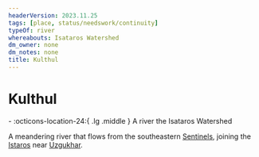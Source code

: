 ```yaml
---
headerVersion: 2023.11.25
tags: [place, status/needswork/continuity]
typeOf: river
whereabouts: Isataros Watershed
dm_owner: none
dm_notes: none
title: Kulthul
---
```

# Kulthul
<div class="grid cards ext-narrow-margin ext-one-column" markdown>
-    :octicons-location-24:{ .lg .middle } A river the Isataros Watershed  
</div>


A meandering river that flows from the southeastern [Sentinels](<../../sentinel-range.md>), joining the [Istaros](<./istaros.md>) near [Uzgukhar](<../../upper-istaros/xurkhaz/uzgukhar.md>).